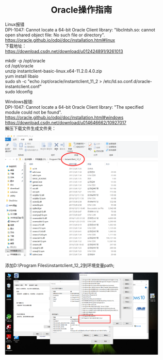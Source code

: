 # <center> Oracle操作指南

Linux报错  
DPI-1047: Cannot locate a 64-bit Oracle Client library: "libclntsh.so: cannot open shared object file: No such file or directory". 
https://oracle.github.io/odpi/doc/installation.html#linux  
下载地址：  
https://download.csdn.net/download/u012424891/9261013  

mkdir -p /opt/oracle   
cd /opt/oracle   
unzip instantclient-basic-linux.x64-11.2.0.4.0.zip  
yum install libaio  
sudo sh -c "echo /opt/oracle/instantclient_11_2 > /etc/ld.so.conf.d/oracle-instantclient.conf"  
sudo ldconfig  

Windows报错:  
DPI-1047: Cannot locate a 64-bit Oracle Client library: "The specified module could not be found".   
https://oracle.github.io/odpi/doc/installation.html#windows  
https://download.csdn.net/download/u014646662/10927017  
解压下载文件生成文件夹：  


![install](oracle/install.png)   

添加D:\Program Files\instantclient_12_2到环境变量path;  


![Path](oracle/Path.png)   